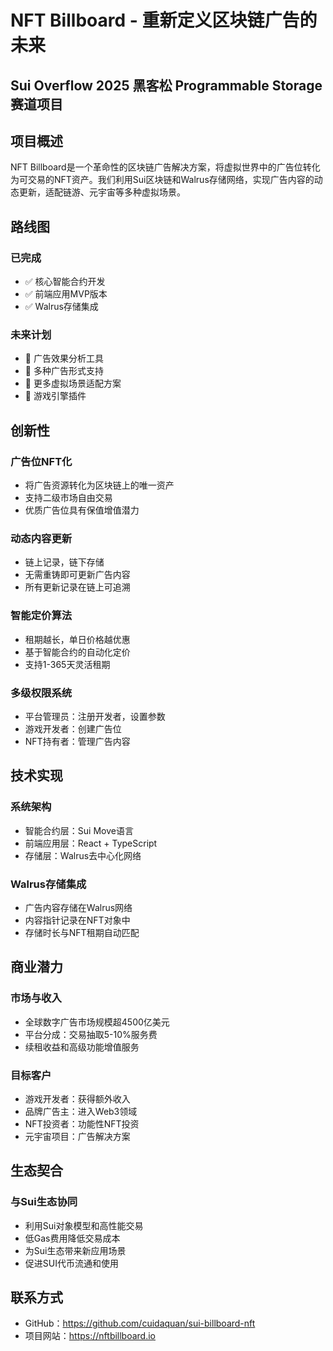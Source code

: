 # NFT Billboard - 重新定义区块链广告的未来
## Sui Overflow 2025 黑客松 Programmable Storage 赛道项目

## 项目概述

NFT Billboard是一个革命性的区块链广告解决方案，将虚拟世界中的广告位转化为可交易的NFT资产。我们利用Sui区块链和Walrus存储网络，实现广告内容的动态更新，适配链游、元宇宙等多种虚拟场景。

## 路线图

### 已完成
- ✅ 核心智能合约开发
- ✅ 前端应用MVP版本
- ✅ Walrus存储集成

### 未来计划
- 📅 广告效果分析工具
- 📅 多种广告形式支持
- 📅 更多虚拟场景适配方案
- 📅 游戏引擎插件

## 创新性

### 广告位NFT化
- 将广告资源转化为区块链上的唯一资产
- 支持二级市场自由交易
- 优质广告位具有保值增值潜力

### 动态内容更新
- 链上记录，链下存储
- 无需重铸即可更新广告内容
- 所有更新记录在链上可追溯

### 智能定价算法
- 租期越长，单日价格越优惠
- 基于智能合约的自动化定价
- 支持1-365天灵活租期

### 多级权限系统
- 平台管理员：注册开发者，设置参数
- 游戏开发者：创建广告位
- NFT持有者：管理广告内容

## 技术实现

### 系统架构
- 智能合约层：Sui Move语言
- 前端应用层：React + TypeScript
- 存储层：Walrus去中心化网络

### Walrus存储集成
- 广告内容存储在Walrus网络
- 内容指针记录在NFT对象中
- 存储时长与NFT租期自动匹配


## 商业潜力

### 市场与收入
- 全球数字广告市场规模超4500亿美元
- 平台分成：交易抽取5-10%服务费
- 续租收益和高级功能增值服务

### 目标客户
- 游戏开发者：获得额外收入
- 品牌广告主：进入Web3领域
- NFT投资者：功能性NFT投资
- 元宇宙项目：广告解决方案

## 生态契合

### 与Sui生态协同
- 利用Sui对象模型和高性能交易
- 低Gas费用降低交易成本
- 为Sui生态带来新应用场景
- 促进SUI代币流通和使用


## 联系方式
- GitHub：https://github.com/cuidaquan/sui-billboard-nft
- 项目网站：https://nftbillboard.io

